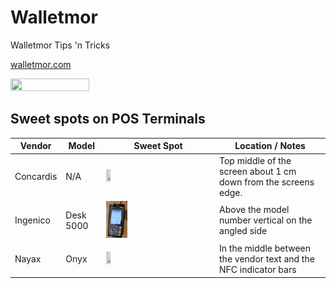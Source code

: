 # Walletmor
Walletmor Tips 'n Tricks

[walletmor.com](walletmor.com])

<img src="https://github.com/DRIgnazGortngschirl/walletmor/blob/main/Light_Effect_on_circuit_board.gif" width="50%" height="50%"/>


## Sweet spots on POS Terminals
| Vendor       | Model     | Sweet Spot                                                                                                                   | Location / Notes                                                 |
|--------------|-----------|------------------------------------------------------------------------------------------------------------------------------|------------------------------------------------------------------|
| Concardis    | N/A       | <img src="https://github.com/DRIgnazGortngschirl/walletmor/blob/main/img/concardis-na.png" width="20%" height="20%"/>        | Top middle of the screen about 1 cm down from the screens edge.  | 
| Ingenico     | Desk 5000 | <img src="https://github.com/DRIgnazGortngschirl/walletmor/blob/main/img/ingenico-desk5000.png" width="20%" height="20%"/>   | Above the model number vertical on the angled side               | 
| Nayax        | Onyx      | <img src="https://github.com/DRIgnazGortngschirl/walletmor/blob/main/img/nayax-onyx.png" width="20%" height="20%"/>          | In the middle between the vendor text and the NFC indicator bars | 




